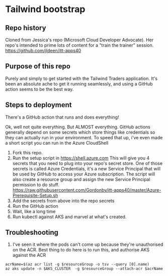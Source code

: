 # Tailwind bootstrap

## Repo history
Cloned from Jessica's repo (Microsoft Cloud Developer Advocate).  Her repo's intended to prime lots of content for a "train the trainer" session.
https://github.com/jldeen/itt-apps40

## Purpose of this repo
Purely and simply to get started with the Tailwind Traders application.  It's been an absolute ache to get it running seamlessly, and using a GitHub action seems to be the best way.

## Steps to deployment
There's a GitHub action that runs and does everything!

Ok, well not quite everything.  But ALMOST everything.  GitHub actions generally depend on some secrets which store things like credentials so they can actually run in your environment.  To speed that up, i've even made a short script you can run in the Azure CloudShell

1. Fork this repo.
1. Run the setup script in https://shell.azure.com
   This will give you 4 secrets that you need to plug into your repo's secret store.  One of those secrets is called Azure Credentials, it's a new Service Principal that will be used by GitHub to access your Azure subscription.
   The script will also create a resource group and assign the new Service Principal permission to do stuff.  
   https://raw.githubusercontent.com/Gordonby/itt-apps40/master/Azure-Prerequisite-Setup.sh
1. Add the secrets from above into the repo secrets
1. Run the GitHub action
1. Wait, like a long time
1. Run kubectl against AKS and marvel at what's created.

## Troubleshooting

1. I've seen it where the pods can't come up because they're unauthorised on the ACR.  Best thing to do here is to run this, and authorise AKS against the ACR
```
acrName=$(az acr list -g $resourceGroup -o tsv --query [0].name)
az aks update -n $AKS_CLUSTER  -g $resourceGroup --attach-acr $acrName
```

